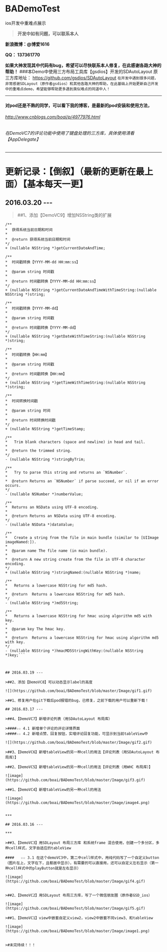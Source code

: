 # BADemoTest
ios开发中重难点展示

>**开发中如有问题，可以联系本人**

**新浪微博：@博爱1616**

**QQ：     137361770**

**如果大神发现其中代码有bug，希望可以尽快联系本人修复，在此感谢各路大神的帮助！**
###本Demo中使用三方布局工具库【gsdios】开发的SDAutoLayout  原三方库地址： https://github.com/gsdios/SDAutoLayout
``` 在开发中遇到很多问题，非常感谢SDLayout（原作者gsdios）和其他各路大神的帮助，在此基础上开始更新自己开发中的重难点demo，希望能够帮助更多遇到类似难点的同道中人！ ```
***

#### 对pod还是不熟的同学，可以看下我的博客，是最新的pod安装和使用方法，

###### http://www.cnblogs.com/boai/p/4977976.html

###### 在DemoVC7的评论功能中使用了键盘处理的三方库，具体使用清看【AppDelegate】
***

# 更新记录：【倒叙】（最新的更新在最上面）【基本每天一更】

## 2016.03.20 --- 

>##1、添加【DemoVC9】增加NSString类的扩展
```
/**
*  获得系统当前日期和时间
*
*  @return 获得系统当前日期和时间
*/
+ (nullable NSString *)getCurrentDateAndTime;

/**
*  时间戳转换【YYYY-MM-dd HH:mm:ss】
*
*  @param string 时间戳
*
*  @return 时间戳转换【YYYY-MM-dd HH:mm:ss】
*/
+ (nullable NSString *)getCurrentDateAndTimeWithTimeString:(nullable NSString *)string;

/**
*  时间戳转换【YYYY-MM-dd】
*
*  @param string 时间戳
*
*  @return 时间戳转换【YYYY-MM-dd】
*/
+ (nullable NSString *)getDateWithTimeString:(nullable NSString *)string;

/**
*  时间戳转换【HH:mm】
*
*  @param string 时间戳
*
*  @return 时间戳转换【HH:mm】
*/
+ (nullable NSString *)getTimeWithTimeString:(nullable NSString *)string;

/**
*  时间转换时间戳
*
*  @param string 时间
*
*  @return 时间转换时间戳
*/
+ (nullable NSString *)getTimeStamp;

/**
*   Trim blank characters (space and newline) in head and tail.
*
*  @return the trimmed string.
*/
- (nullable NSString *)stringByTrim;

/**
*   Try to parse this string and returns an `NSNumber`.
*
*  @return Returns an `NSNumber` if parse succeed, or nil if an error occurs.
*/
- (nullable NSNumber *)numberValue;

/**
*  Returns an NSData using UTF-8 encoding.
*
*  @return Returns an NSData using UTF-8 encoding.
*/
- (nullable NSData *)dataValue;

/**
*   Create a string from the file in main bundle (similar to [UIImage imageNamed:]).
*
*  @param name The file name (in main bundle).
*
*  @return A new string create from the file in UTF-8 character encoding.
*/
+ (nullable NSString *)stringNamed:(nullable NSString *)name;

/**
*   Returns a lowercase NSString for md5 hash.
*
*  @return  Returns a lowercase NSString for md5 hash.
*/
- (nullable NSString *)md5String;

/**
*   Returns a lowercase NSString for hmac using algorithm md5 with key.
*
*  @param key The hmac key.
*
*  @return  Returns a lowercase NSString for hmac using algorithm md5 with key.
*/
- (nullable NSString *)hmacMD5StringWithKey:(nullable NSString *)key;```



## 2016.03.19 --- 

>##2、添加【DemoVC8】可以动态显示label的高度

![](https://github.com/boai/BADemoTest/blob/master/Image/gif1.gif)

>##1、修复用户在git下载后pod报错的bug，已修复，之前下载的用户可以重新下载！

## 2016.03.17 --- 

>##4、【DemoVC7】新增评论列表（用SDAutoLayout 布局库） 

>####☆☆ 4.1 新增单个评论的评论详情界面
>####☆☆ 4.2 新增点赞、回复按钮，实增评论回复功能，可显示到当前tableView中

![](https://github.com/boai/BADemoTest/blob/master/Image/gif2.gif)

>##3、【DemoVC6】新增tableView的另一种cell的用法【评论列表（用SDAutoLayout 布局库）】 

>##2、【DemoVC5】新增tableView的另一种cell的用法【评论列表（用WHC 布局库）】 

![image](https://github.com/boai/BADemoTest/blob/master/Image/gif3.gif)

>##1、【DemoVC4】新增tableView的另一种cell的用法 

![image](https://github.com/boai/BADemoTest/blob/master/Image/image4.png)


***

## 2016.03.16 --- 

***

>##3、【DemoVC3】用SDLayout 布局三方库 和系统frame 混合使用，创建一个多分区，多种cell样式，文字自适应的tableView

####   ☆☆ 3.1 在这个demoVC3中，第二中cell样式中，用纯代码写了一个自定义button（图片在上，文字在下，且都居中显示），有需要的可以直接用，还可以自定义左右显示（第一种cell样式中的playButton就是左右显示）

![image](https://github.com/boai/BADemoTest/blob/master/Image/gif4.gif)


>##2、【DemoVC2】用SDLayout 布局三方库，写了一个微信朋友圈（原作者GSD_ios）

![image](https://github.com/boai/BADemoTest/blob/master/Image/gif5.gif)

>##1、【DemoVC1】view中嵌套自定义view2，view2中嵌套不同view3、和tableView

![image](https://github.com/boai/BADemoTest/blob/master/Image/image1.png)


>#未完待续！！！









